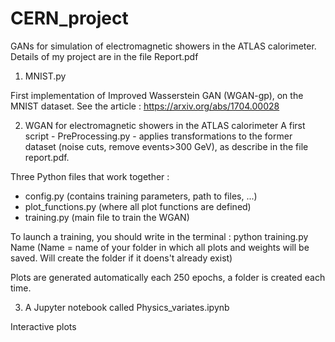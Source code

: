 # CERN_project
GANs for simulation of electromagnetic showers in the ATLAS calorimeter. Details of my project are in the file Report.pdf

1) MNIST.py

First implementation of Improved Wasserstein GAN (WGAN-gp), on the MNIST dataset.
See the article : https://arxiv.org/abs/1704.00028

2) WGAN for electromagnetic showers in the ATLAS calorimeter
A first script - PreProcessing.py - applies transformations to the former dataset (noise cuts, remove events>300 GeV), as describe in the file report.pdf.

Three Python files that work together :
- config.py (contains training parameters, path to files, ...)
- plot_functions.py (where all plot functions are defined)
- training.py (main file to train the WGAN)

To launch a training, you should write in the terminal : python training.py Name (Name = name of your folder in which all plots and weights will be saved. Will create the folder if it doens't already exist)

Plots are generated automatically each 250 epochs, a folder is created each time.

3) A Jupyter notebook called Physics_variates.ipynb

Interactive plots 
